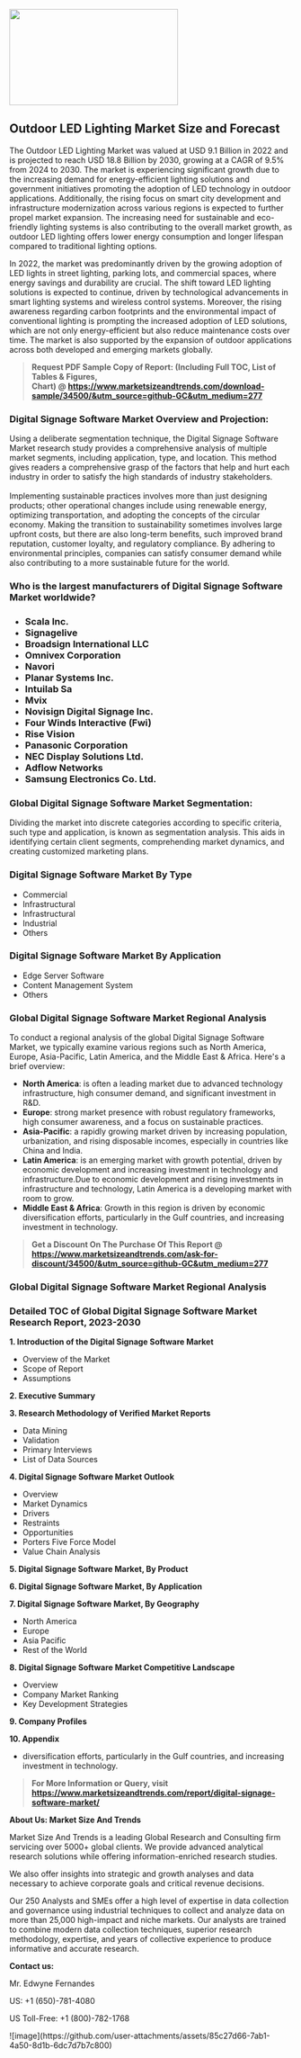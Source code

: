 <p><img class="alignnone size-medium wp-image-20088" src="https://ffe5etoiles.com/wp-content/uploads/2024/12/MST1-300x171.png" alt="" width="300" height="171" /></p><h2>Outdoor LED Lighting Market Size and Forecast</h2><p>The Outdoor LED Lighting Market was valued at USD 9.1 Billion in 2022 and is projected to reach USD 18.8 Billion by 2030, growing at a CAGR of 9.5% from 2024 to 2030. The market is experiencing significant growth due to the increasing demand for energy-efficient lighting solutions and government initiatives promoting the adoption of LED technology in outdoor applications. Additionally, the rising focus on smart city development and infrastructure modernization across various regions is expected to further propel market expansion. The increasing need for sustainable and eco-friendly lighting systems is also contributing to the overall market growth, as outdoor LED lighting offers lower energy consumption and longer lifespan compared to traditional lighting options.</p><p>In 2022, the market was predominantly driven by the growing adoption of LED lights in street lighting, parking lots, and commercial spaces, where energy savings and durability are crucial. The shift toward LED lighting solutions is expected to continue, driven by technological advancements in smart lighting systems and wireless control systems. Moreover, the rising awareness regarding carbon footprints and the environmental impact of conventional lighting is prompting the increased adoption of LED solutions, which are not only energy-efficient but also reduce maintenance costs over time. The market is also supported by the expansion of outdoor applications across both developed and emerging markets globally.</p></p><blockquote id="" class=""><strong>Request PDF Sample Copy of Report: (Including Full TOC, List of Tables &amp; Figures, Chart)&nbsp;@&nbsp;<strong><a href="https://www.marketsizeandtrends.com/download-sample/34500/&utm_source=github-GC&utm_medium=277" target="_blank">https://www.marketsizeandtrends.com/download-sample/34500/&utm_source=github-GC&utm_medium=277</a></strong></strong></blockquote><h3 id="" class="">Digital Signage Software Market&nbsp;Overview and Projection:</h3><p id="" class="">Using a deliberate segmentation technique, the Digital Signage Software Market research study provides a comprehensive analysis of multiple market segments, including application, type, and location. This method gives readers a comprehensive grasp of the factors that help and hurt each industry in order to satisfy the high standards of industry stakeholders. <br /> <br />Implementing sustainable practices involves more than just designing products; other operational changes include using renewable energy, optimizing transportation, and adopting the concepts of the circular economy. Making the transition to sustainability sometimes involves large upfront costs, but there are also long-term benefits, such improved brand reputation, customer loyalty, and regulatory compliance. By adhering to environmental principles, companies can satisfy consumer demand while also contributing to a more sustainable future for the world.</p><h3 id="" class="">Who is the largest manufacturers of&nbsp;Digital Signage Software Market worldwide?</h3><h3 class=""><p><ul><li>Scala Inc. </li><li> Signagelive </li><li> Broadsign International LLC </li><li> Omnivex Corporation </li><li> Navori </li><li> Planar Systems Inc. </li><li> Intuilab Sa </li><li> Mvix </li><li> Novisign Digital Signage Inc. </li><li> Four Winds Interactive (Fwi) </li><li> Rise Vision </li><li> Panasonic Corporation </li><li> NEC Display Solutions Ltd. </li><li> Adflow Networks </li><li> Samsung Electronics Co. Ltd.</li></ul></p></h3><h3 id="" class="">Global&nbsp;Digital Signage Software Market Segmentation:</h3><p id="" class="">Dividing the market into discrete categories according to specific criteria, such type and application, is known as segmentation analysis. This aids in identifying certain client segments, comprehending market dynamics, and creating customized marketing plans.</p><h3 id="" class="">Digital Signage Software Market&nbsp;By Type</h3><p><p><ul><li>Commercial </li><li> Infrastructural </li><li> Infrastructural </li><li> Industrial </li><li> Others</p></li></ul></p></p><h3 id="" class="">Digital Signage Software Market&nbsp;By Application</h3><p class=""><p><ul><li>Edge Server Software </li><li> Content Management System </li><li> Others</li></ul></p></p><h3 id="" class="">Global Digital Signage Software Market Regional Analysis</h3><p id="" class="">To conduct a regional analysis of the global Digital Signage Software Market, we typically examine various regions such as North America, Europe, Asia-Pacific, Latin America, and the Middle East &amp; Africa. Here's a brief overview:</p><ul><li><strong>North America</strong>: is often a leading market due to advanced technology infrastructure, high consumer demand, and significant investment in R&amp;D.</li><li><strong>Europe</strong>: strong market presence with robust regulatory frameworks, high consumer awareness, and a focus on sustainable practices.</li><li><strong>Asia-Pacific</strong>: a rapidly growing market driven by increasing population, urbanization, and rising disposable incomes, especially in countries like China and India.</li><li><strong>Latin America</strong>: is an emerging market with growth potential, driven by economic development and increasing investment in technology and infrastructure.Due to economic development and rising investments in infrastructure and technology, Latin America is a developing market with room to grow.</li><li><strong>Middle East &amp; Africa</strong>: Growth in this region is driven by economic diversification efforts, particularly in the Gulf countries, and increasing investment in technology.</li></ul><blockquote id="" class=""><strong>Get a Discount On The Purchase Of This Report @ <strong><a href="https://www.marketsizeandtrends.com/ask-for-discount/34500/&utm_source=github-GC&utm_medium=277" target="_blank">https://www.marketsizeandtrends.com/ask-for-discount/34500/&utm_source=github-GC&utm_medium=277</a></strong></strong></blockquote><h3 id="" class="">Global Digital Signage Software Market Regional Analysis</h3><h3 id="" class="">Detailed TOC of Global Digital Signage Software Market Research Report, 2023-2030</h3><p id="" class=""><strong>1. Introduction of the Digital Signage Software Market</strong></p><ul><li>Overview of the Market</li><li>Scope of Report</li><li>Assumptions</li></ul><p id="" class=""><strong>2. Executive Summary</strong></p><p id="" class=""><strong>3. Research Methodology of Verified Market Reports</strong></p><ul><li>Data Mining</li><li>Validation</li><li>Primary Interviews</li><li>List of Data Sources</li></ul><p id="" class=""><strong>4. Digital Signage Software Market Outlook</strong></p><ul><li>Overview</li><li>Market Dynamics</li><li>Drivers</li><li>Restraints</li><li>Opportunities</li><li>Porters Five Force Model</li><li>Value Chain Analysis</li></ul><p id="" class=""><strong>5. Digital Signage Software Market, By Product</strong></p><p id="" class=""><strong>6. Digital Signage Software Market, By Application</strong></p><p id="" class=""><strong>7. Digital Signage Software Market, By Geography</strong></p><ul><li>North America</li><li>Europe</li><li>Asia Pacific</li><li>Rest of the World</li></ul><p id="" class=""><strong>8. Digital Signage Software Market Competitive Landscape</strong></p><ul><li>Overview</li><li>Company Market Ranking</li><li>Key Development Strategies</li></ul><p id="" class=""><strong>9. Company Profiles</strong></p><p id="" class=""><strong>10. Appendix</strong></p><ul><li>diversification efforts, particularly in the Gulf countries, and increasing investment in technology.</li></ul><blockquote id="" class=""><strong>For More Information or Query, visit <strong><strong><a href="https://www.marketsizeandtrends.com/report/digital-signage-software-market/" target="_blank">https://www.marketsizeandtrends.com/report/digital-signage-software-market/</a></strong></strong></strong></blockquote><p id="" class=""><strong>About Us: Market Size And Trends</strong></p><p id="" class="">Market Size And Trends is a leading Global Research and Consulting firm servicing over 5000+ global clients. We provide advanced analytical research solutions while offering information-enriched research studies.</p><p id="" class="">We also offer insights into strategic and growth analyses and data necessary to achieve corporate goals and critical revenue decisions.</p><p id="" class="">Our 250 Analysts and SMEs offer a high level of expertise in data collection and governance using industrial techniques to collect and analyze data on more than 25,000 high-impact and niche markets. Our analysts are trained to combine modern data collection techniques, superior research methodology, expertise, and years of collective experience to produce informative and accurate research.</p><p id="" class=""><strong>Contact us:</strong></p><p id="" class="">Mr. Edwyne Fernandes</p><p id="" class="">US: +1 (650)-781-4080</p><p id="" class="">US Toll-Free: +1 (800)-782-1768</p>
![image](https://github.com/user-attachments/assets/85c27d66-7ab1-4a50-8d1b-6dc7d7b7c800)
